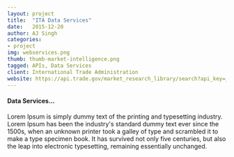 ```yaml
---
layout: project
title:  "ITA Data Services"
date:   2015-12-20 
author: AJ Singh
categories:
- project
img: webservices.png
thumb: thumb-market-intelligence.png
tagged: APIs, Data Services
client: International Trade Administration
website: https://api.trade.gov/market_research_library/search?api_key=_aZaWWLd8jSl8Ha4S6Xv7OMI
---
```

#### Data Services...
Lorem Ipsum is simply dummy text of the printing and typesetting industry. Lorem Ipsum has been the industry's standard dummy text ever since the 1500s, when an unknown printer took a galley of type and scrambled it to make a type specimen book. It has survived not only five centuries, but also the leap into electronic typesetting, remaining essentially unchanged.